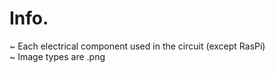 # **Info.**
~ Each electrical component used in the circuit (except RasPi)
<br>~ Image types are .png
